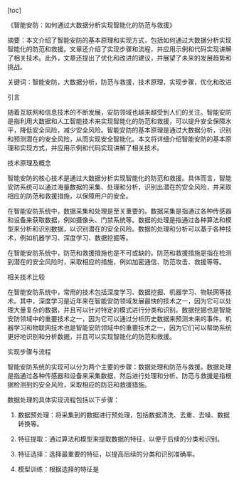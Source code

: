 
[toc]                    
                
                
《智能安防：如何通过大数据分析实现智能化的防范与救援》

摘要：本文介绍了智能安防的基本原理和实现方式，包括如何通过大数据分析实现智能化的防范和救援。文章还介绍了实现步骤和流程，并应用示例和代码实现讲解了相关技术。此外，文章还提出了优化和改进的建议，并展望了未来的发展趋势和挑战。

关键词：智能安防，大数据分析，防范与救援，技术原理，实现步骤，优化和改进

引言

随着互联网和信息技术的不断发展，安防领域也越来越受到人们的关注。智能安防是指利用大数据和人工智能技术来实现智能化的防范和救援，可以提升安全保障水平，降低安全风险，减少安全风险。智能安防的基本原理是通过大数据分析，识别和预测潜在的安全风险，从而实现安全智能化。本文将详细介绍智能安防的基本原理和实现方式，并应用示例和代码实现讲解了相关技术。

技术原理及概念

智能安防的核心技术是通过大数据分析实现智能化的防范和救援。具体而言，智能安防系统可以通过海量数据的采集、处理和分析，识别出潜在的安全风险，并采取相应的防范和救援措施，以保障用户的安全。

在智能安防系统中，数据采集和处理是至关重要的。数据采集是指通过各种传感器和设备来获取数据，例如摄像头、门禁系统等。数据的处理是指通过各种算法和模型来分析和识别数据，以识别潜在的安全风险。数据的处理和分析可以基于各种技术，例如机器学习、深度学习、数据挖掘等。

在智能安防系统中，防范和救援措施也是不可或缺的。防范和救援措施是指在检测到潜在的安全风险时，采取相应的措施，例如加密通信、防范攻击、救援等等。

相关技术比较

在智能安防系统中，常用的技术包括深度学习、数据挖掘、机器学习、物联网等技术。其中，深度学习是近年来在智能安防领域发展最快的技术之一，因为它可以处理大量复杂的数据，并且可以针对特定的模式进行分类和识别。数据挖掘也是智能安防领域中的重要技术之一，因为它可以通过分析历史数据来预测未来的事件。机器学习和物联网技术也是智能安防领域中的重要技术之一，因为它们可以帮助系统更好地识别和分析数据，并且可以实现智能化的防范和救援。

实现步骤与流程

智能安防系统的实现可以分为两个主要的步骤：数据处理和防范与救援。数据处理是指通过各种传感器和设备来采集数据，然后进行处理和分析。防范与救援是指根据检测到的安全风险，采取相应的防范和救援措施。

数据处理的具体实现流程包括以下步骤：

1. 数据预处理：将采集到的数据进行预处理，包括数据清洗、去重、去噪、数据转换等。

2. 特征提取：通过算法和模型来提取数据的特征，以便于后续的分类和识别。

3. 特征选择：选择最重要的特征，以提高后续的分类和识别准确率。

4. 模型训练：根据选择的特征是

